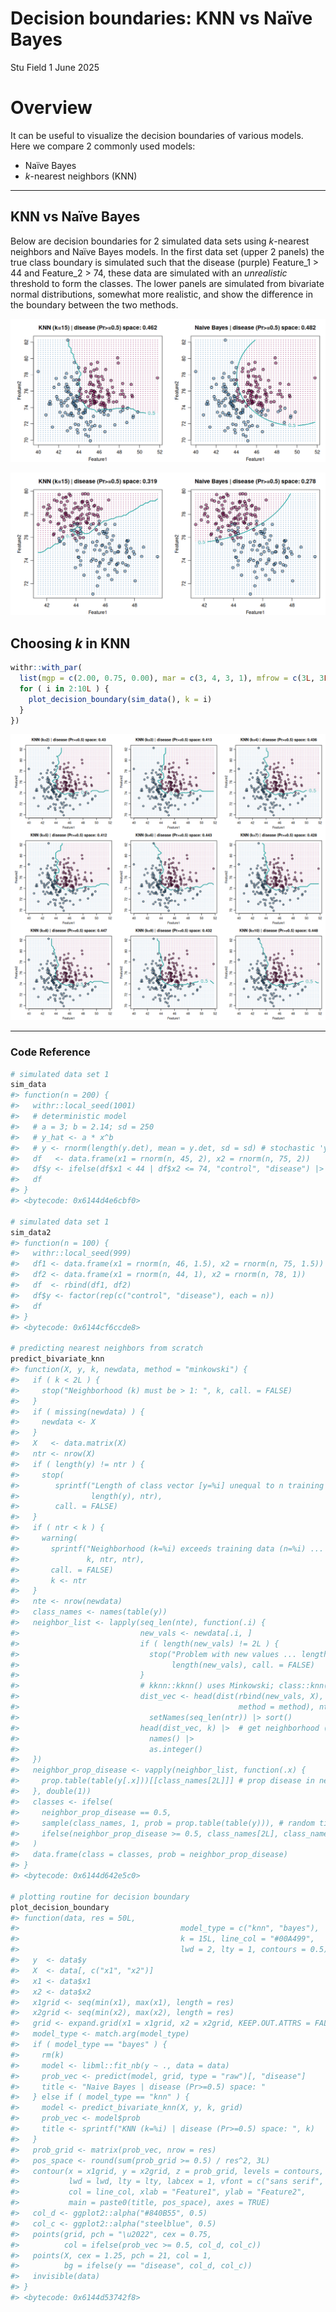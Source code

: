 # Decision boundaries: KNN vs Naïve Bayes
Stu Field
1 June 2025

# Overview

It can be useful to visualize the decision boundaries of various
models. Here we compare 2 commonly used models:

- Naïve Bayes
- *k*-nearest neighbors (KNN)

----------------------------------------------------------------------

## KNN vs Naïve Bayes

Below are decision boundaries for 2 simulated data sets using
*k*-nearest neighbors and Naïve Bayes models. In the first data set
(upper 2 panels) the true class boundary is simulated such that the
disease (purple) Feature_1 \> 44 and Feature_2 \> 74, these data are
simulated with an *unrealistic* threshold to form the classes. The
lower panels are simulated from bivariate normal distributions,
somewhat more realistic, and show the difference in the boundary
between the two methods.

![](figures/knn-bayes-knn-vs-bayes-1.png)

![](figures/knn-bayes-knn-vs-bayes-2.png)

## Choosing *k* in KNN

``` r
withr::with_par(
  list(mgp = c(2.00, 0.75, 0.00), mar = c(3, 4, 3, 1), mfrow = c(3L, 3L)), {
  for ( i in 2:10L ) {
    plot_decision_boundary(sim_data(), k = i)
  }
})
```

![](figures/knn-bayes-knn-k-1.png)

----------------------------------------------------------------------

### Code Reference

``` r
# simulated data set 1
sim_data
#> function(n = 200) {
#>   withr::local_seed(1001)
#>   # deterministic model
#>   # a = 3; b = 2.14; sd = 250
#>   # y_hat <- a * x^b
#>   # y <- rnorm(length(y.det), mean = y.det, sd = sd) # stochastic 'y'
#>   df   <- data.frame(x1 = rnorm(n, 45, 2), x2 = rnorm(n, 75, 2))
#>   df$y <- ifelse(df$x1 < 44 | df$x2 <= 74, "control", "disease") |> factor()
#>   df
#> }
#> <bytecode: 0x6144d4e6cbf0>

# simulated data set 1
sim_data2
#> function(n = 100) {
#>   withr::local_seed(999)
#>   df1 <- data.frame(x1 = rnorm(n, 46, 1.5), x2 = rnorm(n, 75, 1.5)) # control
#>   df2 <- data.frame(x1 = rnorm(n, 44, 1), x2 = rnorm(n, 78, 1))     # disease
#>   df  <- rbind(df1, df2)
#>   df$y <- factor(rep(c("control", "disease"), each = n))
#>   df
#> }
#> <bytecode: 0x6144cf6ccde8>

# predicting nearest neighbors from scratch
predict_bivariate_knn
#> function(X, y, k, newdata, method = "minkowski") {
#>   if ( k < 2L ) {
#>     stop("Neighborhood (k) must be > 1: ", k, call. = FALSE)
#>   }
#>   if ( missing(newdata) ) {
#>     newdata <- X
#>   }
#>   X   <- data.matrix(X)
#>   ntr <- nrow(X)
#>   if ( length(y) != ntr ) {
#>     stop(
#>        sprintf("Length of class vector [y=%i] unequal to n training samples (n=%i)",
#>                length(y), ntr),
#>        call. = FALSE)
#>   }
#>   if ( ntr < k ) {
#>     warning(
#>       sprintf("Neighborhood (k=%i) exceeds training data (n=%i) ... resetting k=%i",
#>               k, ntr, ntr),
#>       call. = FALSE)
#>       k <- ntr
#>   }
#>   nte <- nrow(newdata)
#>   class_names <- names(table(y))
#>   neighbor_list <- lapply(seq_len(nte), function(.i) {
#>                           new_vals <- newdata[.i, ]
#>                           if ( length(new_vals) != 2L ) {
#>                             stop("Problem with new values ... length =",
#>                                  length(new_vals), call. = FALSE)
#>                           }
#>                           # kknn::kknn() uses Minkowski; class::knn() uses Euclid
#>                           dist_vec <- head(dist(rbind(new_vals, X),
#>                                                 method = method), ntr) |>
#>                             setNames(seq_len(ntr)) |> sort()
#>                           head(dist_vec, k) |>  # get neighborhood (closest dist)
#>                             names() |>
#>                             as.integer()
#>   })
#>   neighbor_prop_disease <- vapply(neighbor_list, function(.x) {
#>     prop.table(table(y[.x]))[[class_names[2L]]] # prop disease in neighborhood
#>   }, double(1))
#>   classes <- ifelse(
#>     neighbor_prop_disease == 0.5,
#>     sample(class_names, 1, prob = prop.table(table(y))), # random tie-break
#>     ifelse(neighbor_prop_disease >= 0.5, class_names[2L], class_names[1L])
#>   )
#>   data.frame(class = classes, prob = neighbor_prop_disease)
#> }
#> <bytecode: 0x6144d642e5c0>

# plotting routine for decision boundary
plot_decision_boundary
#> function(data, res = 50L,
#>                                    model_type = c("knn", "bayes"),
#>                                    k = 15L, line_col = "#00A499",
#>                                    lwd = 2, lty = 1, contours = 0.5) {
#>   y  <- data$y
#>   X  <- data[, c("x1", "x2")]
#>   x1 <- data$x1
#>   x2 <- data$x2
#>   x1grid <- seq(min(x1), max(x1), length = res)
#>   x2grid <- seq(min(x2), max(x2), length = res)
#>   grid <- expand.grid(x1 = x1grid, x2 = x2grid, KEEP.OUT.ATTRS = FALSE)
#>   model_type <- match.arg(model_type)
#>   if ( model_type == "bayes" ) {
#>     rm(k)
#>     model <- libml::fit_nb(y ~ ., data = data)
#>     prob_vec <- predict(model, grid, type = "raw")[, "disease"]
#>     title <- "Naive Bayes | disease (Pr>=0.5) space: "
#>   } else if ( model_type == "knn" ) {
#>     model <- predict_bivariate_knn(X, y, k, grid)
#>     prob_vec <- model$prob
#>     title <- sprintf("KNN (k=%i) | disease (Pr>=0.5) space: ", k)
#>   }
#>   prob_grid <- matrix(prob_vec, nrow = res)
#>   pos_space <- round(sum(prob_grid >= 0.5) / res^2, 3L)
#>   contour(x = x1grid, y = x2grid, z = prob_grid, levels = contours,
#>           lwd = lwd, lty = lty, labcex = 1, vfont = c("sans serif", "bold"),
#>           col = line_col, xlab = "Feature1", ylab = "Feature2",
#>           main = paste0(title, pos_space), axes = TRUE)
#>   col_d <- ggplot2::alpha("#840B55", 0.5)
#>   col_c <- ggplot2::alpha("steelblue", 0.5)
#>   points(grid, pch = "\u2022", cex = 0.75,
#>          col = ifelse(prob_vec >= 0.5, col_d, col_c))
#>   points(X, cex = 1.25, pch = 21, col = 1,
#>          bg = ifelse(y == "disease", col_d, col_c))
#>   invisible(data)
#> }
#> <bytecode: 0x6144d53742f8>
```
